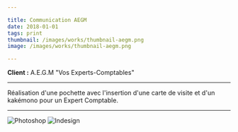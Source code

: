 ```yaml
---

title: Communication AEGM
date: 2018-01-01
tags: print
thumbnail: /images/works/thumbnail-aegm.png
image: /images/works/thumbnail-aegm.png

---
```


**Client :** A.E.G.M "Vos Experts-Comptables"

---

Réalisation d'une pochette avec l'insertion d'une carte de visite et d'un kakémono pour un Expert Comptable.

---

![Photoshop](/images/icons/photoshop.svg)
![Indesign](/images/icons/indesign.svg)
